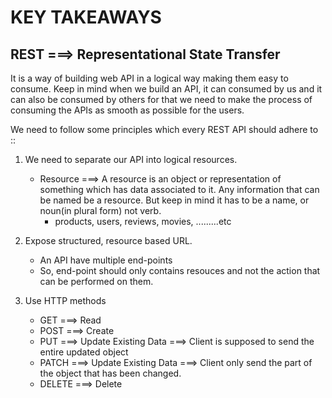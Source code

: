 # KEY TAKEAWAYS

## REST ===> Representational State Transfer

It is a way of building web API in a logical way making them easy to consume. Keep in mind when we build an API, it can consumed by us and it can also be consumed by others for that we need to make the process of consuming the APIs as smooth as possible for the users.

We need to follow some principles which every REST API should adhere to ::

1. We need to separate our API into logical resources.

   - Resource ===> A resource is an object or representation of something which has data associated to it. Any information that can be named be a resource. But keep in mind it has to be a name, or noun(in plural form) not verb.
     - products, users, reviews, movies, .........etc

2. Expose structured, resource based URL.

   - An API have multiple end-points
   - So, end-point should only contains resouces and not the action that can be performed on them.

3. Use HTTP methods
   - GET ===> Read
   - POST ===> Create
   - PUT ===> Update Existing Data ===> Client is supposed to send the entire updated object
   - PATCH ===> Update Existing Data ===> Client only send the part of the object that has been changed.
   - DELETE ===> Delete
